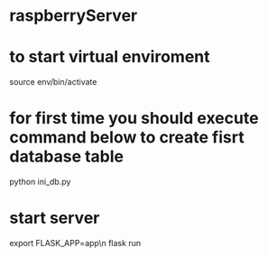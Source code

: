 # raspberryServer

# to start virtual enviroment
source env/bin/activate


# for first time you should execute command below to create fisrt database table
python ini_db.py

# start server
export FLASK_APP=app\n
flask run
